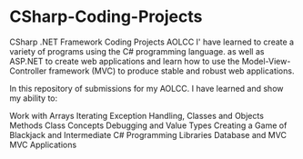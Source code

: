 # CSharp-Coding-Projects
CSharp .NET Framework Coding Projects  AOLCC
I' have learned to create a variety of programs using the C# programming language. 
as well as ASP.NET to create web applications and learn how to use the Model-View-Controller framework (MVC) to produce stable and robust web applications.

In this repository of submissions for my AOLCC. I have learned and show my ability to:

Work with Arrays
Iterating
Exception Handling, Classes and Objects
Methods
Class Concepts
Debugging and Value Types
Creating a Game of Blackjack and Intermediate C# Programming
 Libraries
Database and MVC
MVC Applications
